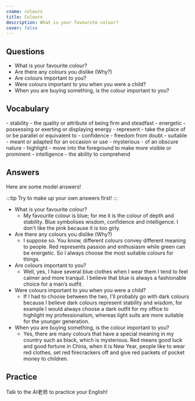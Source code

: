 ```yaml
---
cname: colours
title: Colours
description: What is your favourite colour?
cover: false
---
```

<banner></banner>

## Questions

- What is your favourite colour?
- Are there any colours you dislike (Why?)
- Are colours important to you?
- Were colours important to you when you were a child?
- When you are buying something, is the colour important to you?

## Vocabulary

<vocab-list>
- stability
  - the quality or attribute of being firm and steadfast  
- energetic
  - possessing or exerting or displaying energy
- represent
  - take the place of or be parallel or equivalent to
- confidence
  - freedom from doubt
- suitable
  - meant or adapted for an occasion or use
- mysterious
  - of an obscure nature
- highlight
  - move into the foreground to make more visible or prominent
- intelligence
  - the ability to comprehend

<!-- blank -->

</vocab-list>

## Answers
Here are some model answers!

:::tip
Try to make up your own answers first!
:::

- What is your favourite colour?
  - My favourite colour is blue; for me it is the colour of depth and stability. Blue symbolises wisdom, confidence and intelligence. I don&#39;t like the pink because it is too girly.
- Are there any colours you dislike (Why?)
  - I suppose so. You know, different colours convey different meaning to people. Red represents passion and enthusiasm while green can be energetic. So I always choose the most suitable colours for things.
- Are colours important to you?
  - Well, yes, I have several blue clothes when I wear them I tend to feel calmer and more tranquil. I believe that blue is always a fashionable choice for a man’s outfit.
- Were colours important to you when you were a child?
  - If I had to choose between the two, I&#39;ll probably go with dark colours because I believe dark colours represent stability and wisdom, for example I would always choose a dark outfit for my office to highlight my professionalism, whereas light suits are more suitable for the younger generation.
- When you are buying something, is the colour important to you?
  - Yes, there are many colours that have a special meaning in my country such as black, which is mysterious. Red means good luck and good fortune in China, when it is New Year, people like to wear red clothes, set red firecrackers off and give red packets of pocket money to children.

## Practice
Talk to the AI老师 to practice your English!
<qrfooter></qrfooter>




